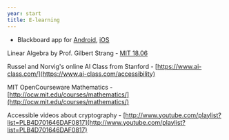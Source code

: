 ```yaml
---
year: start
title: E-learning
---
```


- Blackboard app for [Android](https://play.google.com/store/apps/details?id=com.blackboard.android), [iOS](https://itunes.apple.com/us/app/blackboard-mobile-learn/id376413870?mt=8)

Linear Algebra by Prof. Gilbert Strang - [MIT 18.06](http://ocw.mit.edu/courses/mathematics/18-06-linear-algebra-spring-2010/)

Russel and Norvig's online AI Class from Stanford - [https://www.ai-class.com/](https://www.ai-class.com/accessibility)

MIT OpenCourseware Mathematics - [http://ocw.mit.edu/courses/mathematics/](http://ocw.mit.edu/courses/mathematics/)

Accessible videos about cryptography - [http://www.youtube.com/playlist?list=PLB4D701646DAF0817](http://www.youtube.com/playlist?list=PLB4D701646DAF0817)
